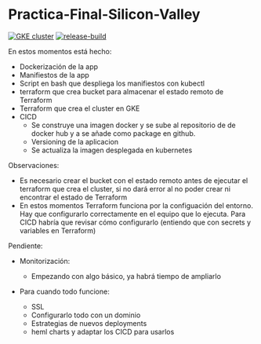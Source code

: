 # Practica-Final-Silicon-Valley 
[![GKE cluster](https://github.com/KeepCodingCloudDevops6/Practica-Final-Silicon-Valley/actions/workflows/gke-cluster.yaml/badge.svg)](https://github.com/KeepCodingCloudDevops6/Practica-Final-Silicon-Valley/actions/workflows/gke-cluster.yaml) [![release-build](https://github.com/KeepCodingCloudDevops6/Practica-Final-Silicon-Valley/actions/workflows/versioning-app.yaml/badge.svg)](https://github.com/KeepCodingCloudDevops6/Practica-Final-Silicon-Valley/actions/workflows/versioning-app.yaml)


En estos momentos está hecho:

- Dockerización de la app
- Manifiestos de la app
- Script en bash que despliega los manifiestos con kubectl
- terraform que crea bucket para almacenar el estado remoto de Terraform
- Terraform que crea el cluster en GKE
- CICD
  - Se construye una imagen docker y se sube al repositorio de de docker hub y a se añade como package en github.
  - Versioning de la aplicacion
  - Se actualiza la imagen desplegada en kubernetes
  


Observaciones:
- Es necesario crear el bucket con el estado remoto antes de ejecutar el terraform que crea el cluster, si no dará error al no poder crear ni encontrar el estado de Terraform
- En estos momentos Terraform funciona por la configuación del entorno. Hay que configurarlo correctamente en el equipo que lo ejecuta. Para CICD habría que revisar cómo configurarlo (entiendo que con secrets y variables en Terraform)


Pendiente:


- Monitorización:
  - Empezando con algo básico, ya habrá tiempo de ampliarlo

- Para cuando todo funcione:
  - SSL
  - Configurarlo todo con un dominio
  - Estrategias de nuevos deployments
  - heml charts y adaptar los CICD para usarlos
  
